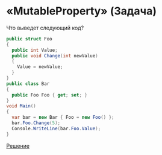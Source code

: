 # «MutableProperty» (Задача)

Что выведет следующий код?

```cs
public struct Foo
{
  public int Value;
  public void Change(int newValue)
  {
    Value = newValue;
  }
}
public class Bar
{
  public Foo Foo { get; set; }
}
void Main()
{
  var bar = new Bar { Foo = new Foo() };
  bar.Foo.Change(5);
  Console.WriteLine(bar.Foo.Value);
}
```

[Решение](./MutableProperty-A.md)